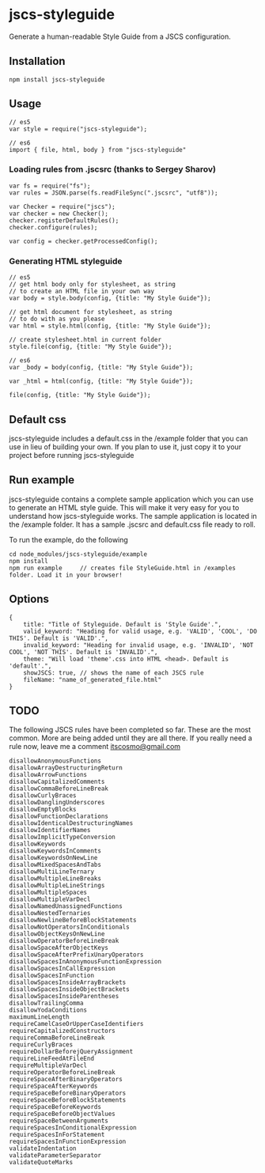 # jscs-styleguide
Generate a human-readable Style Guide from a JSCS configuration.  

## Installation

    npm install jscs-styleguide

## Usage

    // es5
    var style = require("jscs-styleguide");     
    
    // es6
    import { file, html, body } from "jscs-styleguide"  

### Loading rules from .jscsrc (thanks to Sergey Sharov)

    var fs = require("fs");
    var rules = JSON.parse(fs.readFileSync(".jscsrc", "utf8"));

    var Checker = require("jscs");
    var checker = new Checker();
    checker.registerDefaultRules();
    checker.configure(rules);

    var config = checker.getProcessedConfig();

### Generating HTML styleguide

    // es5
    // get html body only for stylesheet, as string
    // to create an HTML file in your own way
    var body = style.body(config, {title: "My Style Guide"});

    // get html document for stylesheet, as string
    // to do with as you please
    var html = style.html(config, {title: "My Style Guide"});

    // create stylesheet.html in current folder
    style.file(config, {title: "My Style Guide"});
    
    // es6
    var _body = body(config, {title: "My Style Guide"});
    
    var _html = html(config, {title: "My Style Guide"});
    
    file(config, {title: "My Style Guide"});

## Default css

jscs-styleguide includes a default.css in the /example folder that you can use in lieu of building your own. If you plan to use it,
just copy it to your project before running jscs-styleguide

## Run example

jscs-styleguide contains a complete sample application which you can use to generate an HTML style guide. This will make it
very easy for you to understand how jscs-styleguide works. The sample application is located in the /example folder. It has a
sample .jscsrc and default.css file ready to roll.

To run the example, do the following

    cd node_modules/jscs-styleguide/example
    npm install
    npm run example     // creates file StyleGuide.html in /examples folder. Load it in your browser!

## Options

    {
        title: "Title of Styleguide. Default is 'Style Guide'.",
        valid_keyword: "Heading for valid usage, e.g. 'VALID', 'COOL', 'DO THIS'. Default is 'VALID'.",
        invalid_keyword: "Heading for invalid usage, e.g. 'INVALID', 'NOT COOL', 'NOT THIS'. Default is 'INVALID'.",
        theme: "Will load 'theme'.css into HTML <head>. Default is 'default'.",
        showJSCS: true, // shows the name of each JSCS rule
        fileName: "name_of_generated_file.html"
    }

## TODO

The following JSCS rules have been completed so far. These are the most common. More are being added until they are all there. If you really need a rule now, leave me a comment itscosmo@gmail.com

    disallowAnonymousFunctions
    disallowArrayDestructuringReturn
    disallowArrowFunctions
    disallowCapitalizedComments
    disallowCommaBeforeLineBreak
    disallowCurlyBraces
    disallowDanglingUnderscores
    disallowEmptyBlocks
    disallowFunctionDeclarations
    disallowIdenticalDestructuringNames
    disallowIdentifierNames
    disallowImplicitTypeConversion
    disallowKeywords
    disallowKeywordsInComments
    disallowKeywordsOnNewLine
    disallowMixedSpacesAndTabs
    disallowMultiLineTernary
    disallowMultipleLineBreaks
    disallowMultipleLineStrings
    disallowMultipleSpaces
    disallowMultipleVarDecl
    disallowNamedUnassignedFunctions
    disallowNestedTernaries
    disallowNewlineBeforeBlockStatements
    disallowNotOperatorsInConditionals
    disallowObjectKeysOnNewLine
    disallowOperatorBeforeLineBreak
    disallowSpaceAfterObjectKeys
    disallowSpaceAfterPrefixUnaryOperators
    disallowSpacesInAnonymousFunctionExpression
    disallowSpacesInCallExpression
    disallowSpacesInFunction
    disallowSpacesInsideArrayBrackets
    disallowSpacesInsideObjectBrackets
    disallowSpacesInsideParentheses
    disallowTrailingComma
    disallowYodaConditions
    maximumLineLength
    requireCamelCaseOrUpperCaseIdentifiers
    requireCapitalizedConstructors
    requireCommaBeforeLineBreak
    requireCurlyBraces
    requireDollarBeforejQueryAssignment
    requireLineFeedAtFileEnd
    requireMultipleVarDecl
    requireOperatorBeforeLineBreak
    requireSpaceAfterBinaryOperators
    requireSpaceAfterKeywords
    requireSpaceBeforeBinaryOperators
    requireSpaceBeforeBlockStatements
    requireSpaceBeforeKeywords
    requireSpaceBeforeObjectValues
    requireSpaceBetweenArguments
    requireSpacesInConditionalExpression
    requireSpacesInForStatement
    requireSpacesInFunctionExpression
    validateIndentation
    validateParameterSeparator
    validateQuoteMarks
    

